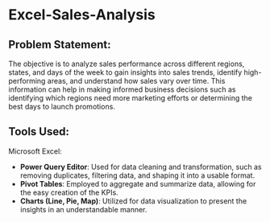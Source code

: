 # Excel-Sales-Analysis

## Problem Statement:
The objective is to analyze sales performance across different regions, states, and days of the week to gain insights into sales trends, identify high-performing areas, and understand how sales vary over time. This information can help in making informed business decisions such as identifying which regions need more marketing efforts or determining the best days to launch promotions.

## Tools Used:
Microsoft Excel:
- **Power Query Editor**: Used for data cleaning and transformation, such as removing duplicates, filtering data, and shaping it into a usable format.
- **Pivot Tables**: Employed to aggregate and summarize data, allowing for the easy creation of the KPIs.
- **Charts (Line, Pie, Map)**: Utilized for data visualization to present the insights in an understandable manner.


